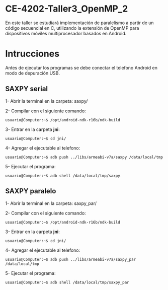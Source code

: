 # CE-4202-Taller3_OpenMP_2
En este taller se estudiará implementación de paralelismo a partir de un código secuencial en C, utilizando la extensión de OpenMP para dispositivos móviles multiprocesador basados en Android.

# Intrucciones

Antes de ejecutar los programas se debe conectar el telefono Android en modo de depuración USB.

## SAXPY serial

1- Abrir la terminal en la carpeta:
	saxpy/

2- Compilar con el siguiente comando: 
  ```console
  usuario@Computer:~$ /opt/android-ndk-r16b/ndk-build

  ```
3- Entrar en la carpeta **jni**:
  ```console
  usuario@Computer:~$ cd jni/

  ```
4- Agregar el ejecutable al telefono:
  ```console
  usuario@Computer:~$ adb push ../libs/armeabi-v7a/saxpy /data/local/tmp

  ```
5- Ejecutar el programa:
  ```console
  usuario@Computer:~$ adb shell /data/local/tmp/saxpy

  ```

## SAXPY paralelo

1- Abrir la terminal en la carpeta:
	saxpy_par/

2- Compilar con el siguiente comando: 
  ```console
  usuario@Computer:~$ /opt/android-ndk-r16b/ndk-build

  ```
3- Entrar en la carpeta **jni**:
  ```console
  usuario@Computer:~$ cd jni/

  ```
4- Agregar el ejecutable al telefono:
  ```console
  usuario@Computer:~$ adb push ../libs/armeabi-v7a/saxpy_par /data/local/tmp

  ```
5- Ejecutar el programa:
  ```console
  usuario@Computer:~$ adb shell /data/local/tmp/saxpy_par
  
  ```